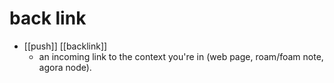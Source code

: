# back link

- [[push]] [[backlink]] 
  - an incoming link to the context you're in (web page, roam/foam note, agora node).

